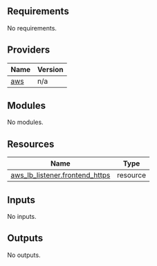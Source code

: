 <!-- BEGIN_TF_DOCS -->
## Requirements

No requirements.

## Providers

| Name | Version |
|------|---------|
| <a name="provider_aws"></a> [aws](#provider\_aws) | n/a |

## Modules

No modules.

## Resources

| Name | Type |
|------|------|
| [aws_lb_listener.frontend_https](https://registry.terraform.io/providers/hashicorp/aws/latest/docs/resources/lb_listener) | resource |

## Inputs

No inputs.

## Outputs

No outputs.
<!-- END_TF_DOCS -->